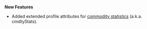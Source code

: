 **New Features**

* Added extended profile attributes for [commodity statistics](https://www.barchart.com/cmdty/data/stats) (a.k.a. cmdtyStats).